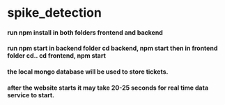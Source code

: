 # spike_detection
#### run npm install in both folders frontend and backend
#### run npm start in backend folder cd backend, npm start then in frontend folder cd.. cd frontend, npm start
#### the local mongo database will be used to store tickets. 
#### after the website starts it may take 20-25 seconds for real time data service to start.

